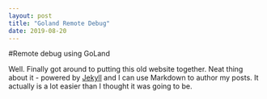 ```yaml
---
layout: post
title: "Goland Remote Debug"
date: 2019-08-20
---
```



#Remote debug using GoLand

Well. Finally got around to putting this old website together. Neat thing about it - 
powered by [Jekyll](http://jekyllrb.com) and I can use Markdown to author my posts. It 
actually is a lot easier than I thought it was going to be.
